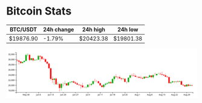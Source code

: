 # Bitcoin Stats

BTC/USDT|24h change|24h high|24h low|
|---|---|---|---|
|$19876.90|-1.79%|$20423.38|$19801.38|

<img src="./chart.svg">
